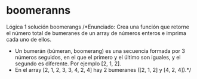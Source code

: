 # boomeranns
Lógica 1 solución boomerangs
/*Enunciado: Crea una función que retorne el número total de bumeranes
de un array de números
enteros e imprima cada uno de ellos.
- Un bumerán (búmeran, boomerang) es una secuencia formada por 3 números seguidos, en el que el
  primero y el último son iguales, y el segundo es diferente. Por ejemplo [2, 1, 2].
- En el array [2, 1, 2, 3, 3, 4, 2, 4] hay 2 bumeranes ([2, 1, 2] y [4, 2, 4]).*/
